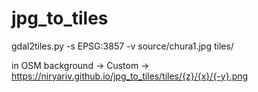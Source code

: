 # jpg_to_tiles

gdal2tiles.py -s EPSG:3857 -v source/chura1.jpg tiles/

in OSM background -> Custom -> https://niryariv.github.io/jpg_to_tiles/tiles/{z}/{x}/{-y}.png
